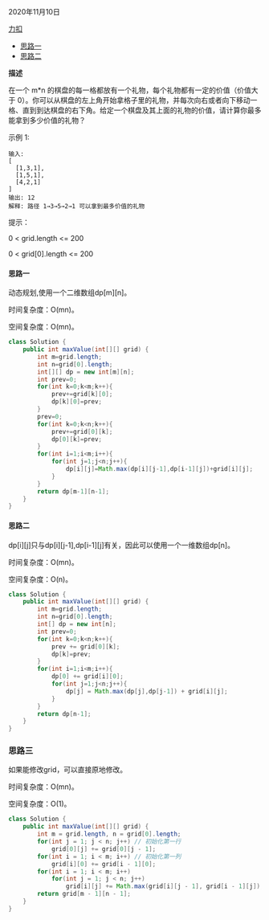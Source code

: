 2020年11月10日

[力扣](https://leetcode-cn.com/problems/li-wu-de-zui-da-jie-zhi-lcof/)

- [思路一](#思路一)
- [思路二](#思路二)

**描述**

在一个 m*n 的棋盘的每一格都放有一个礼物，每个礼物都有一定的价值（价值大于 0）。你可以从棋盘的左上角开始拿格子里的礼物，并每次向右或者向下移动一格、直到到达棋盘的右下角。给定一个棋盘及其上面的礼物的价值，请计算你最多能拿到多少价值的礼物？

示例 1:
```
输入: 
[
  [1,3,1],
  [1,5,1],
  [4,2,1]
]
输出: 12
解释: 路径 1→3→5→2→1 可以拿到最多价值的礼物
```
提示：

0 < grid.length <= 200

0 < grid[0].length <= 200

#### 思路一

动态规划,使用一个二维数组dp[m][n]。

时间复杂度：O(mn)。

空间复杂度：O(mn)。
```java
class Solution {
    public int maxValue(int[][] grid) {
        int m=grid.length;
        int n=grid[0].length;
        int[][] dp = new int[m][n];
        int prev=0;
        for(int k=0;k<m;k++){
            prev+=grid[k][0];
            dp[k][0]=prev;
        }
        prev=0;
        for(int k=0;k<n;k++){
            prev+=grid[0][k];
            dp[0][k]=prev;
        }
        for(int i=1;i<m;i++){
            for(int j=1;j<n;j++){
                dp[i][j]=Math.max(dp[i][j-1],dp[i-1][j])+grid[i][j];
            }
        }
        return dp[m-1][n-1];
    }
}
```

#### 思路二

dp[i][j]只与dp[i][j-1],dp[i-1][j]有关，因此可以使用一个一维数组dp[n]。


时间复杂度：O(mn)。

空间复杂度：O(n)。
```java
class Solution {
    public int maxValue(int[][] grid) {
        int m=grid.length;
        int n=grid[0].length;
        int[] dp = new int[n];
        int prev=0;
        for(int k=0;k<n;k++){
            prev += grid[0][k];
            dp[k]=prev;
        }
        for(int i=1;i<m;i++){
            dp[0] += grid[i][0];
            for(int j=1;j<n;j++){
                dp[j] = Math.max(dp[j],dp[j-1]) + grid[i][j];
            }
        }
        return dp[n-1];
    }
}
```

### 思路三

如果能修改grid，可以直接原地修改。

时间复杂度：O(mn)。

空间复杂度：O(1)。
```java
class Solution {
    public int maxValue(int[][] grid) {
        int m = grid.length, n = grid[0].length;
        for(int j = 1; j < n; j++) // 初始化第一行
            grid[0][j] += grid[0][j - 1];
        for(int i = 1; i < m; i++) // 初始化第一列
            grid[i][0] += grid[i - 1][0];
        for(int i = 1; i < m; i++)
            for(int j = 1; j < n; j++) 
                grid[i][j] += Math.max(grid[i][j - 1], grid[i - 1][j]);
        return grid[m - 1][n - 1];
    }
}
```
